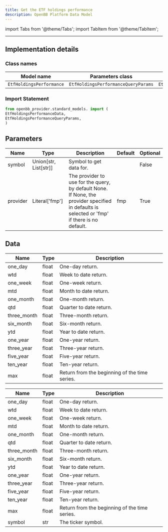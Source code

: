 ```yaml
---
title: Get the ETF holdings performance
description: OpenBB Platform Data Model
---
```


<!-- markdownlint-disable MD012 MD031 MD033 -->

import Tabs from '@theme/Tabs';
import TabItem from '@theme/TabItem';

---

## Implementation details

### Class names

| Model name | Parameters class | Data class |
| ---------- | ---------------- | ---------- |
| `EtfHoldingsPerformance` | `EtfHoldingsPerformanceQueryParams` | `EtfHoldingsPerformanceData` |

### Import Statement

```python
from openbb_provider.standard_models. import (
EtfHoldingsPerformanceData,
EtfHoldingsPerformanceQueryParams,
)
```

## Parameters

<Tabs>
<TabItem value="standard" label="Standard">

| Name | Type | Description | Default | Optional |
| ---- | ---- | ----------- | ------- | -------- |
| symbol | Union[str, List[str]] | Symbol to get data for. |  | False |
| provider | Literal['fmp'] | The provider to use for the query, by default None. If None, the provider specified in defaults is selected or 'fmp' if there is no default. | fmp | True |
</TabItem>

</Tabs>

## Data

<Tabs>
<TabItem value="standard" label="Standard">

| Name | Type | Description |
| ---- | ---- | ----------- |
| one_day | float | One-day return. |
| wtd | float | Week to date return. |
| one_week | float | One-week return. |
| mtd | float | Month to date return. |
| one_month | float | One-month return. |
| qtd | float | Quarter to date return. |
| three_month | float | Three-month return. |
| six_month | float | Six-month return. |
| ytd | float | Year to date return. |
| one_year | float | One-year return. |
| three_year | float | Three-year return. |
| five_year | float | Five-year return. |
| ten_year | float | Ten-year return. |
| max | float | Return from the beginning of the time series. |
</TabItem>

<TabItem value='fmp' label='fmp'>

| Name | Type | Description |
| ---- | ---- | ----------- |
| one_day | float | One-day return. |
| wtd | float | Week to date return. |
| one_week | float | One-week return. |
| mtd | float | Month to date return. |
| one_month | float | One-month return. |
| qtd | float | Quarter to date return. |
| three_month | float | Three-month return. |
| six_month | float | Six-month return. |
| ytd | float | Year to date return. |
| one_year | float | One-year return. |
| three_year | float | Three-year return. |
| five_year | float | Five-year return. |
| ten_year | float | Ten-year return. |
| max | float | Return from the beginning of the time series. |
| symbol | str | The ticker symbol. |
</TabItem>

</Tabs>

